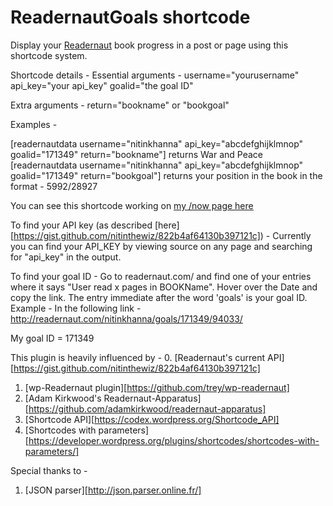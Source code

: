# ReadernautGoals shortcode

Display your [Readernaut][rn] book progress in a post or page using this shortcode system.

Shortcode details - 
Essential arguments - 
username="yourusername"
api_key="your api_key"
goalid="the goal ID"

Extra arguments -
return="bookname" or "bookgoal"

Examples - 

[readernautdata username="nitinkhanna" api_key="abcdefghijklmnop" goalid="171349" return="bookname"] returns War and Peace
[readernautdata username="nitinkhanna" api_key="abcdefghijklmnop" goalid="171349" return="bookgoal"] returns your position in the book in the format - 5992/28927

You can see this shortcode working on [my /now page here][mnp]

To find your API key (as described [here][https://gist.github.com/nitinthewiz/822b4af64130b397121c]) - 
Currently you can find your API_KEY by viewing source on any page and searching for "api_key" in the output.

To find your goal ID - 
Go to readernaut.com/<yourusername> and find one of your entries where it says "User read x pages in BOOKName". Hover over the Date and copy the link. The entry immediate after the word 'goals' is your goal ID.
Example - In the following link - 
http://readernaut.com/nitinkhanna/goals/171349/94033/

My goal ID = 171349



This plugin is heavily influenced by - 
0. [Readernaut's current API][https://gist.github.com/nitinthewiz/822b4af64130b397121c]
1. [wp-Readernaut plugin][https://github.com/trey/wp-readernaut]
2. [Adam Kirkwood's Readernaut-Apparatus][https://github.com/adamkirkwood/readernaut-apparatus]
3. [Shortcode API][https://codex.wordpress.org/Shortcode_API]
4. [Shortcodes with parameters][https://developer.wordpress.org/plugins/shortcodes/shortcodes-with-parameters/]

Special thanks to -
1. [JSON parser][http://json.parser.online.fr/]

[rn]: http://readernaut.com
[mnp]: http://www.nitinkhanna.com/now/